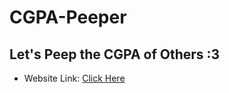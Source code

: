 # CGPA-Peeper

## Let's Peep the CGPA of Others :3

- Website Link: [Click Here](https://niloyahsan1.github.io/CGPA-Peeper/)
